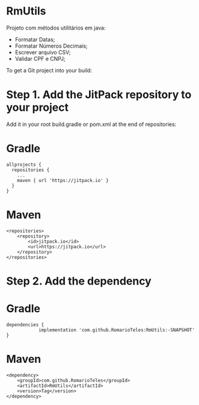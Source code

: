 # RmUtils
Projeto com métodos utilitários em java:
- Formatar Datas;
- Formatar Números Decimais;
- Escrever arquivo CSV;
- Validar CPF e CNPJ;

To get a Git project into your build:

# Step 1. Add the JitPack repository to your project

Add it in your root build.gradle or pom.xml at the end of repositories:

# Gradle
```
allprojects {
  repositories {
    ...
    maven { url 'https://jitpack.io' }
  }
}
```
# Maven
```
<repositories>
	<repository>
	    <id>jitpack.io</id>
	    <url>https://jitpack.io</url>
	</repository>
</repositories>

```
  
  
# Step 2. Add the dependency

# Gradle
```
dependencies {
	        implementation 'com.github.RomarioTeles:RmUtils:-SNAPSHOT'
}

```

# Maven
```
<dependency>
    <groupId>com.github.RomarioTeles</groupId>
    <artifactId>RmUtils</artifactId>
    <version>Tag</version>
</dependency>

```


